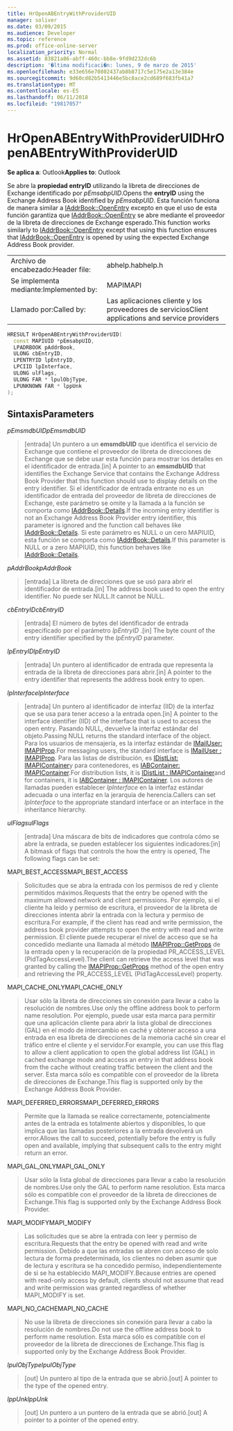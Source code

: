 ```yaml
---
title: HrOpenABEntryWithProviderUID
manager: soliver
ms.date: 03/09/2015
ms.audience: Developer
ms.topic: reference
ms.prod: office-online-server
localization_priority: Normal
ms.assetid: 83821a86-abff-460c-bb8e-9fd9d232dc6b
description: '�ltima modificaci�n: lunes, 9 de marzo de 2015'
ms.openlocfilehash: e33e656e70802437ab8b8717c5e175e2a13e384e
ms.sourcegitcommit: 9d60cd82b5413446e5bc8ace2cd689f683fb41a7
ms.translationtype: MT
ms.contentlocale: es-ES
ms.lasthandoff: 06/11/2018
ms.locfileid: "19817057"
---
```

# <a name="hropenabentrywithprovideruid"></a><span data-ttu-id="599e2-103">HrOpenABEntryWithProviderUID</span><span class="sxs-lookup"><span data-stu-id="599e2-103">HrOpenABEntryWithProviderUID</span></span>

  
  
<span data-ttu-id="599e2-104">**Se aplica a**: Outlook</span><span class="sxs-lookup"><span data-stu-id="599e2-104">**Applies to**: Outlook</span></span> 
  
<span data-ttu-id="599e2-105">Se abre la **propiedad entryID** utilizando la libreta de direcciones de Exchange identificado por _pEmsabpUID_.</span><span class="sxs-lookup"><span data-stu-id="599e2-105">Opens the **entryID** using the Exchange Address Book identified by  _pEmsabpUID_.</span></span> <span data-ttu-id="599e2-106">Esta función funciona de manera similar a [IAddrBook::OpenEntry](iaddrbook-openentry.md) excepto en que el uso de esta función garantiza que [IAddrBook::OpenEntry](iaddrbook-openentry.md) se abre mediante el proveedor de la libreta de direcciones de Exchange esperado.</span><span class="sxs-lookup"><span data-stu-id="599e2-106">This function works similarly to [IAddrBook::OpenEntry](iaddrbook-openentry.md) except that using this function ensures that [IAddrBook::OpenEntry](iaddrbook-openentry.md) is opened by using the expected Exchange Address Book provider.</span></span> 
  
|||
|:-----|:-----|
|<span data-ttu-id="599e2-107">Archivo de encabezado:</span><span class="sxs-lookup"><span data-stu-id="599e2-107">Header file:</span></span>  <br/> |<span data-ttu-id="599e2-108">abhelp.h</span><span class="sxs-lookup"><span data-stu-id="599e2-108">abhelp.h</span></span>  <br/> |
|<span data-ttu-id="599e2-109">Se implementa mediante:</span><span class="sxs-lookup"><span data-stu-id="599e2-109">Implemented by:</span></span>  <br/> |<span data-ttu-id="599e2-110">MAPI</span><span class="sxs-lookup"><span data-stu-id="599e2-110">MAPI</span></span>  <br/> |
|<span data-ttu-id="599e2-111">Llamado por:</span><span class="sxs-lookup"><span data-stu-id="599e2-111">Called by:</span></span>  <br/> |<span data-ttu-id="599e2-112">Las aplicaciones cliente y los proveedores de servicios</span><span class="sxs-lookup"><span data-stu-id="599e2-112">Client applications and service providers</span></span>  <br/> |
   
```cpp
HRESULT HrOpenABEntryWithProviderUID(
  const MAPIUID *pEmsabpUID,
  LPADRBOOK pAddrBook,
  ULONG cbEntryID,
  LPENTRYID lpEntryID,
  LPCIID lpInterface,
  ULONG ulFlags,
  ULONG FAR * lpulObjType,
  LPUNKNOWN FAR * lppUnk
);
```

## <a name="parameters"></a><span data-ttu-id="599e2-113">Sintaxis</span><span class="sxs-lookup"><span data-stu-id="599e2-113">Parameters</span></span>

 <span data-ttu-id="599e2-114">_pEmsmdbUID_</span><span class="sxs-lookup"><span data-stu-id="599e2-114">_pEmsmdbUID_</span></span>
  
> <span data-ttu-id="599e2-115">[entrada] Un puntero a un **emsmdbUID** que identifica el servicio de Exchange que contiene el proveedor de libreta de direcciones de Exchange que se debe usar esta función para mostrar los detalles en el identificador de entrada.</span><span class="sxs-lookup"><span data-stu-id="599e2-115">[in] A pointer to an **emsmdbUID** that identifies the Exchange Service that contains the Exchange Address Book Provider that this function should use to display details on the entry identifier.</span></span> <span data-ttu-id="599e2-116">Si el identificador de entrada entrante no es un identificador de entrada del proveedor de libreta de direcciones de Exchange, este parámetro se omite y la llamada a la función se comporta como [IAddrBook::Details](iaddrbook-details.md).</span><span class="sxs-lookup"><span data-stu-id="599e2-116">If the incoming entry identifier is not an Exchange Address Book Provider entry identifier, this parameter is ignored and the function call behaves like [IAddrBook::Details](iaddrbook-details.md).</span></span> <span data-ttu-id="599e2-117">Si este parámetro es NULL o un cero MAPIUID, esta función se comporta como [IAddrBook::Details](iaddrbook-details.md).</span><span class="sxs-lookup"><span data-stu-id="599e2-117">If this parameter is NULL or a zero MAPIUID, this function behaves like [IAddrBook::Details](iaddrbook-details.md).</span></span>
    
 <span data-ttu-id="599e2-118">_pAddrBook_</span><span class="sxs-lookup"><span data-stu-id="599e2-118">_pAddrBook_</span></span>
  
> <span data-ttu-id="599e2-119">[entrada] La libreta de direcciones que se usó para abrir el identificador de entrada.</span><span class="sxs-lookup"><span data-stu-id="599e2-119">[in] The address book used to open the entry identifier.</span></span> <span data-ttu-id="599e2-120">No puede ser NULL.</span><span class="sxs-lookup"><span data-stu-id="599e2-120">It cannot be NULL.</span></span>
    
 <span data-ttu-id="599e2-121">_cbEntryID_</span><span class="sxs-lookup"><span data-stu-id="599e2-121">_cbEntryID_</span></span>
  
> <span data-ttu-id="599e2-122">[entrada] El número de bytes del identificador de entrada especificado por el parámetro _lpEntryID_ .</span><span class="sxs-lookup"><span data-stu-id="599e2-122">[in] The byte count of the entry identifier specified by the  _lpEntryID_ parameter.</span></span> 
    
 <span data-ttu-id="599e2-123">_lpEntryID_</span><span class="sxs-lookup"><span data-stu-id="599e2-123">_lpEntryID_</span></span>
  
>  <span data-ttu-id="599e2-124">[entrada] Un puntero al identificador de entrada que representa la entrada de la libreta de direcciones para abrir.</span><span class="sxs-lookup"><span data-stu-id="599e2-124">[in] A pointer to the entry identifier that represents the address book entry to open.</span></span> 
    
 <span data-ttu-id="599e2-125">_lpInterface_</span><span class="sxs-lookup"><span data-stu-id="599e2-125">_lpInterface_</span></span>
  
> <span data-ttu-id="599e2-126">[entrada] Un puntero al identificador de interfaz (IID) de la interfaz que se usa para tener acceso a la entrada open.</span><span class="sxs-lookup"><span data-stu-id="599e2-126">[in] A pointer to the interface identifier (IID) of the interface that is used to access the open entry.</span></span> <span data-ttu-id="599e2-127">Pasando NULL, devuelve la interfaz estándar del objeto.</span><span class="sxs-lookup"><span data-stu-id="599e2-127">Passing NULL returns the standard interface of the object.</span></span> <span data-ttu-id="599e2-128">Para los usuarios de mensajería, es la interfaz estándar de [IMailUser: IMAPIProp](imailuserimapiprop.md).</span><span class="sxs-lookup"><span data-stu-id="599e2-128">For messaging users, the standard interface is [IMailUser : IMAPIProp](imailuserimapiprop.md).</span></span> <span data-ttu-id="599e2-129">Para las listas de distribución, es [IDistList: IMAPIContainer](idistlistimapicontainer.md)y para contenedores, es [IABContainer: IMAPIContainer](iabcontainerimapicontainer.md).</span><span class="sxs-lookup"><span data-stu-id="599e2-129">For distribution lists, it is [IDistList : IMAPIContainer](idistlistimapicontainer.md)and for containers, it is [IABContainer : IMAPIContainer](iabcontainerimapicontainer.md).</span></span> <span data-ttu-id="599e2-130">Los autores de llamadas pueden establecer _lpInterface_ en la interfaz estándar adecuada o una interfaz en la jerarquía de herencia.</span><span class="sxs-lookup"><span data-stu-id="599e2-130">Callers can set  _lpInterface_ to the appropriate standard interface or an interface in the inheritance hierarchy.</span></span> 
    
 <span data-ttu-id="599e2-131">_ulFlags_</span><span class="sxs-lookup"><span data-stu-id="599e2-131">_ulFlags_</span></span>
  
> <span data-ttu-id="599e2-132">[entrada] Una máscara de bits de indicadores que controla cómo se abre la entrada, se pueden establecer los siguientes indicadores:</span><span class="sxs-lookup"><span data-stu-id="599e2-132">[in] A bitmask of flags that controls the how the entry is opened, The following flags can be set:</span></span>
    
<span data-ttu-id="599e2-133">MAPI_BEST_ACCESS</span><span class="sxs-lookup"><span data-stu-id="599e2-133">MAPI_BEST_ACCESS</span></span>
  
> <span data-ttu-id="599e2-134">Solicitudes que se abra la entrada con los permisos de red y cliente permitidos máximos.</span><span class="sxs-lookup"><span data-stu-id="599e2-134">Requests that the entry be opened with the maximum allowed network and client permissions.</span></span> <span data-ttu-id="599e2-135">Por ejemplo, si el cliente ha leído y permiso de escritura, el proveedor de la libreta de direcciones intenta abrir la entrada con la lectura y permiso de escritura.</span><span class="sxs-lookup"><span data-stu-id="599e2-135">For example, if the client has read and write permission, the address book provider attempts to open the entry with read and write permission.</span></span> <span data-ttu-id="599e2-136">El cliente puede recuperar el nivel de acceso que se ha concedido mediante una llamada al método [IMAPIProp::GetProps](imapiprop-getprops.md) de la entrada open y la recuperación de la propiedad PR_ACCESS_LEVEL (PidTagAccessLevel).</span><span class="sxs-lookup"><span data-stu-id="599e2-136">The client can retrieve the access level that was granted by calling the [IMAPIProp::GetProps](imapiprop-getprops.md) method of the open entry and retrieving the PR_ACCESS_LEVEL (PidTagAccessLevel) property.</span></span> 
    
<span data-ttu-id="599e2-137">MAPI_CACHE_ONLY</span><span class="sxs-lookup"><span data-stu-id="599e2-137">MAPI_CACHE_ONLY</span></span>
  
> <span data-ttu-id="599e2-138">Usar sólo la libreta de direcciones sin conexión para llevar a cabo la resolución de nombres.</span><span class="sxs-lookup"><span data-stu-id="599e2-138">Use only the offline address book to perform name resolution.</span></span> <span data-ttu-id="599e2-139">Por ejemplo, puede usar esta marca para permitir que una aplicación cliente para abrir la lista global de direcciones (GAL) en el modo de intercambio en caché y obtener acceso a una entrada en esa libreta de direcciones de la memoria caché sin crear el tráfico entre el cliente y el servidor.</span><span class="sxs-lookup"><span data-stu-id="599e2-139">For example, you can use this flag to allow a client application to open the global address list (GAL) in cached exchange mode and access an entry in that address book from the cache without creating traffic between the client and the server.</span></span> <span data-ttu-id="599e2-140">Esta marca sólo es compatible con el proveedor de la libreta de direcciones de Exchange.</span><span class="sxs-lookup"><span data-stu-id="599e2-140">This flag is supported only by the Exchange Address Book Provider.</span></span>
    
<span data-ttu-id="599e2-141">MAPI_DEFERRED_ERRORS</span><span class="sxs-lookup"><span data-stu-id="599e2-141">MAPI_DEFERRED_ERRORS</span></span>
  
> <span data-ttu-id="599e2-142">Permite que la llamada se realice correctamente, potencialmente antes de la entrada es totalmente abiertos y disponibles, lo que implica que las llamadas posteriores a la entrada devolverá un error.</span><span class="sxs-lookup"><span data-stu-id="599e2-142">Allows the call to succeed, potentially before the entry is fully open and available, implying that subsequent calls to the entry might return an error.</span></span>
    
<span data-ttu-id="599e2-143">MAPI_GAL_ONLY</span><span class="sxs-lookup"><span data-stu-id="599e2-143">MAPI_GAL_ONLY</span></span>
  
> <span data-ttu-id="599e2-144">Usar sólo la lista global de direcciones para llevar a cabo la resolución de nombres.</span><span class="sxs-lookup"><span data-stu-id="599e2-144">Use only the GAL to perform name resolution.</span></span> <span data-ttu-id="599e2-145">Esta marca sólo es compatible con el proveedor de la libreta de direcciones de Exchange.</span><span class="sxs-lookup"><span data-stu-id="599e2-145">This flag is supported only by the Exchange Address Book Provider.</span></span>
    
<span data-ttu-id="599e2-146">MAPI_MODIFY</span><span class="sxs-lookup"><span data-stu-id="599e2-146">MAPI_MODIFY</span></span>
  
> <span data-ttu-id="599e2-147">Las solicitudes que se abre la entrada con leer y permiso de escritura.</span><span class="sxs-lookup"><span data-stu-id="599e2-147">Requests that the entry be opened with read and write permission.</span></span> <span data-ttu-id="599e2-148">Debido a que las entradas se abren con acceso de solo lectura de forma predeterminada, los clientes no deben asumir que de lectura y escritura se ha concedido permiso, independientemente de si se ha establecido MAPI_MODIFY.</span><span class="sxs-lookup"><span data-stu-id="599e2-148">Because entries are opened with read-only access by default, clients should not assume that read and write permission was granted regardless of whether MAPI_MODIFY is set.</span></span>
    
<span data-ttu-id="599e2-149">MAPI_NO_CACHE</span><span class="sxs-lookup"><span data-stu-id="599e2-149">MAPI_NO_CACHE</span></span>
  
> <span data-ttu-id="599e2-150">No use la libreta de direcciones sin conexión para llevar a cabo la resolución de nombres.</span><span class="sxs-lookup"><span data-stu-id="599e2-150">Do not use the offline address book to perform name resolution.</span></span> <span data-ttu-id="599e2-151">Esta marca sólo es compatible con el proveedor de la libreta de direcciones de Exchange.</span><span class="sxs-lookup"><span data-stu-id="599e2-151">This flag is supported only by the Exchange Address Book Provider.</span></span>
    
 <span data-ttu-id="599e2-152">_lpulObjType_</span><span class="sxs-lookup"><span data-stu-id="599e2-152">_lpulObjType_</span></span>
  
> <span data-ttu-id="599e2-153">[out] Un puntero al tipo de la entrada que se abrió.</span><span class="sxs-lookup"><span data-stu-id="599e2-153">[out] A pointer to the type of the opened entry.</span></span>
    
 <span data-ttu-id="599e2-154">_lppUnk_</span><span class="sxs-lookup"><span data-stu-id="599e2-154">_lppUnk_</span></span>
  
> <span data-ttu-id="599e2-155">[out] Un puntero a un puntero de la entrada que se abrió.</span><span class="sxs-lookup"><span data-stu-id="599e2-155">[out] A pointer to a pointer of the opened entry.</span></span>
    

